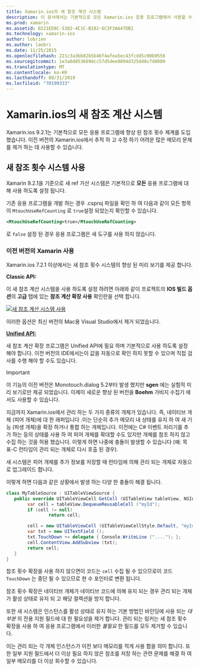 ```yaml
---
title: Xamarin.ios의 새 참조 계산 시스템
description: 이 문서에서는 기본적으로 모든 Xamarin.ios 응용 프로그램에서 사용할 수 있는 Xamarin의 향상 된 참조 계산 시스템에 대해 설명 합니다.
ms.prod: xamarin
ms.assetid: 0221ED8C-5382-4C1C-B182-6C3F3AA47DB1
ms.technology: xamarin-ios
author: lobrien
ms.author: laobri
ms.date: 11/25/2015
ms.openlocfilehash: 221c3a3bb82b5b46f4afea5ec43fcdd5c00b0556
ms.sourcegitcommit: 1e3a0d853669dcc57d5dee0894d325d40c7d8009
ms.translationtype: MT
ms.contentlocale: ko-KR
ms.lasthandoff: 08/31/2019
ms.locfileid: "70199333"
---
```

# <a name="new-reference-counting-system-in-xamarinios"></a>Xamarin.ios의 새 참조 계산 시스템

Xamarin.ios 9.2.1는 기본적으로 모든 응용 프로그램에 향상 된 참조 횟수 체계를 도입 했습니다. 이전 버전의 Xamarin.ios에서 추적 하 고 수정 하기 어려운 많은 메모리 문제를 제거 하는 데 사용할 수 있습니다.

## <a name="enabling-the-new-reference-counting-system"></a>새 참조 횟수 시스템 사용

Xamarin 9.2.1을 기준으로 새 ref 가산 시스템은 기본적으로 **모든** 응용 프로그램에 대해 사용 하도록 설정 됩니다.

기존 응용 프로그램을 개발 하는 경우 .csproj 파일을 확인 하 여 다음과 같이 모든 항목이 `MtouchUseRefCounting` 로 `true`설정 되었는지 확인할 수 있습니다.

```xml
<MtouchUseRefCounting>true</MtouchUseRefCounting>
```

로 `false` 설정 된 경우 응용 프로그램은 새 도구를 사용 하지 않습니다.

### <a name="using-older-versions-of-xamarin"></a>이전 버전의 Xamarin 사용

Xamarin.ios 7.2.1 이상에서는 새 참조 횟수 시스템의 향상 된 미리 보기를 제공 합니다.

**Classic API:**

이 새 참조 계산 시스템을 사용 하도록 설정 하려면 아래와 같이 프로젝트의 **IOS 빌드 옵션**의 **고급** 탭에 있는 **참조 계산 확장 사용** 확인란을 선택 합니다. 

[![](newrefcount-images/image1.png "새 참조 계산 시스템 사용")](newrefcount-images/image1.png#lightbox)

이러한 옵션은 최신 버전의 Mac용 Visual Studio에서 제거 되었습니다.

 **[Unified API:](~/cross-platform/macios/unified/index.md)**

 새 참조 계산 확장 프로그램은 Unified API에 필요 하며 기본적으로 사용 하도록 설정 해야 합니다. 이전 버전의 IDE에서는이 값을 자동으로 확인 하지 못할 수 있으며 직접 검사를 수행 해야 할 수도 있습니다.


> [!IMPORTANT]
> 이 기능의 이전 버전은 Monotouch.dialog 5.2부터 발생 했지만 **sgen** 에는 실험적 미리 보기로만 제공 되었습니다. 이제이 새로운 향상 된 버전을 **Boehm** 가비지 수집기 에서도 사용할 수 있습니다.


지금까지 Xamarin.ios에서 관리 하는 두 가지 종류의 개체가 있습니다. 즉, 네이티브 개체 (피어 개체)에 대 한 래퍼입니다 .이는 단순히 추가 메모리 내 상태를 유지 하 여 새 기능 (파생 개체)을 확장 하거나 통합 하는 개체입니다. 이전에는 C# 이벤트 처리기를 추가 하는 등의 상태를 사용 하 여 피어 개체를 확대할 수도 있지만 개체를 참조 하지 않고 수집 하는 것을 허용 했습니다. 이렇게 하면 나중에 충돌이 발생할 수 있습니다 (예: 목표-C 런타임이 관리 되는 개체로 다시 호출 된 경우).

새 시스템은 피어 개체를 추가 정보를 저장할 때 런타임에 의해 관리 되는 개체로 자동으로 업그레이드 합니다.

이렇게 하면 다음과 같은 상황에서 발생 하는 다양 한 충돌이 해결 됩니다.

```csharp
class MyTableSource : UITableViewSource {
   public override UITableViewCell GetCell (UITableView tableView, NSIndexPath indexPath) {
        var cell = tableView.DequeueReusableCell ("myId");
        if (cell != null)
                return cell;

        cell = new UITableViewCell (UITableViewCellStyle.Default, "myId");
        var txt = new UITextField ();
        txt.TouchDown += delegate { Console.WriteLine ("...."); };
        cell.ContentView.AddSubview (txt);
        return cell;
   }
}
```

참조 횟수 확장을 사용 하지 않으면이 코드는 `cell` 수집 될 수 있으므로이 코드 `TouchDown` 는 중단 될 수 있으므로 현 수 포인터로 변환 됩니다.

참조 횟수 확장은 네이티브 개체가 네이티브 코드에 의해 유지 되는 경우 관리 되는 개체가 활성 상태로 유지 되 고 해당 컬렉션을 방지 합니다.

또한 새 시스템은 인스턴스를 활성 상태로 유지 하는 기본 방법인 바인딩에 사용 되는 *대부분* 의 전용 지원 필드에 대 한 필요성을 제거 합니다. 관리 되는 링커는 새 참조 횟수 확장을 사용 하 여 응용 프로그램에서 이러한 *불필요* 한 필드를 모두 제거할 수 있습니다.

이는 관리 되는 각 개체 인스턴스가 이전 보다 메모리를 적게 사용 함을 의미 합니다. 또한 일부 지원 필드에서 더 이상 필요 하지 않은 참조를 저장 하는 관련 문제를 해결 하 여 일부 메모리를 더 이상 회수할 수 있습니다.
